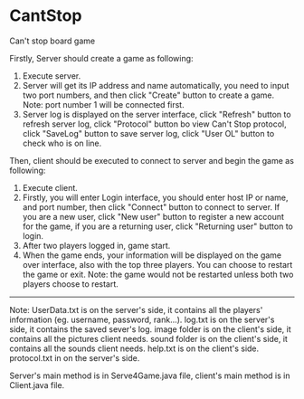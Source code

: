 CantStop
========

Can't stop board game

Firstly, Server should create a game as following:
1. Execute server.
2. Server will get its IP address and name automatically, you need to input two port numbers, and then click "Create" button to create a game. Note: port number 1 will be connected first.
3. Server log is displayed on the server interface, click "Refresh" button to refresh server log, click "Protocol" button bo view Can't Stop protocol, click "SaveLog" button to save server log, click "User OL" button to check who is on line.

Then, client should be executed to connect to server and begin the game as following:
  1. Execute client.<br>
  2. Firstly, you will enter Login interface, you should enter host IP or name, and port number, then click "Connect" button to connect to server. If you are a new user, click "New user" button to register a new account for the game, if you are a returning user, click "Returning user" button to login.
  3. After two players logged in, game start.
  4. When the game ends, your information will be displayed on the game over interface, also with the top three players. You can choose to restart the game or exit. Note: the game would not be restarted unless both two players choose to restart.

**************************************************************************************************

Note: 
UserData.txt is on the server's side, it contains all the players' information (eg. username, password, rank...).
log.txt is on the server's side, it contains the saved sever's log.
image folder is on the client's side, it contains all the pictures client needs.
sound folder is on the client's side, it contains all the sounds client needs.
help.txt is on the client's side.
protocol.txt in on the server's side.

Server's main method is in Serve4Game.java file, client's main method is in Client.java file.
